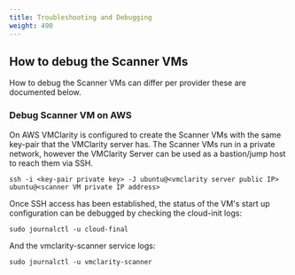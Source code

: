 ```yaml
---
title: Troubleshooting and Debugging
weight: 490
---
```


<!---## Table of Contents

- [How to debug the Scanner VMs](#how-to-debug-the-scanner-vms)
  - [Debug Scanner VM on AWS](#debug-scanner-vm-on-aws)
--->
## How to debug the Scanner VMs

How to debug the Scanner VMs can differ per provider these are documented
below.

### Debug Scanner VM on AWS

On AWS VMClarity is configured to create the Scanner VMs with the same key-pair
that the VMClarity server has. The Scanner VMs run in a private network,
however the VMClarity Server can be used as a bastion/jump host to reach them
via SSH.

```
ssh -i <key-pair private key> -J ubuntu@<vmclarity server public IP> ubuntu@<scanner VM private IP address>
```

Once SSH access has been established, the status of the VM's start up
configuration can be debugged by checking the cloud-init logs:

```
sudo journalctl -u cloud-final
```

And the vmclarity-scanner service logs:

```
sudo journalctl -u vmclarity-scanner
```

